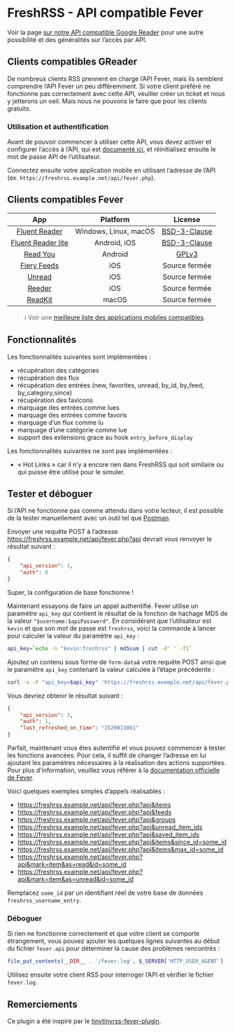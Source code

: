 # FreshRSS - API compatible Fever

Voir la page [sur notre API compatible Google Reader](06_Mobile_access.md)
pour une autre possibilité et des généralités sur l’accès par API.

## Clients compatibles GReader

De nombreux clients RSS prennent en charge l’API Fever, mais ils semblent
comprendre l’API Fever un peu différemment. Si votre client préféré ne
fonctionne pas correctement avec cette API, veuiller créer un ticket et nous
y jetterons un oeil. Mais nous ne pouvons le faire que pour les clients
gratuits.

### Utilisation et authentification

Avant de pouvoir commencer à utiliser cette API, vous devez activer et
configurer l’accès à l’API, qui est [documenté
ici](06_Mobile_access.md), et
réinitialisez ensuite le mot de passe API de l’utilisateur.

Connectez ensuite votre application mobile en utilisant l’adresse de l’API
(ex. `https://freshrss.example.net/api/fever.php`).

## Clients compatibles Fever

| App                                                                                | Platform            | License                                            |
|:----------------------------------------------------------------------------------:|:-------------------:|:--------------------------------------------------------:|
|[Fluent Reader](https://hyliu.me/fluent-reader/)                                    |Windows, Linux, macOS|[BSD-3-Clause](https://github.com/yang991178/fluent-reader/blob/master/LICENSE)|
|[Fluent Reader lite](https://hyliu.me/fluent-reader-lite/)                          |Android, iOS         |[BSD-3-Clause](https://github.com/yang991178/fluent-reader-lite)|
|[Read You](https://github.com/Ashinch/ReadYou/)                                     |Android              |[GPLv3](https://github.com/Ashinch/ReadYou/blob/main/LICENSE)|
|[Fiery Feeds](https://apps.apple.com/app/fiery-feeds-rss-reader/id1158763303)       |iOS                  |Source fermée                                             |
|[Unread](https://apps.apple.com/app/unread-rss-reader/id1252376153)                 |iOS                  |Source fermée                                             |
|[Reeder](https://www.reederapp.com/)                                                |iOS                  |Source fermée                                              |
|[ReadKit](https://apps.apple.com/app/readkit/id588726889)                           |macOS                |Source fermée                                              |

> ℹ️ Voir une [meilleure liste des applications mobiles compatibles](https://github.com/FreshRSS/FreshRSS/blob/edge/README.fr.md#apis-et-applications-natives).

## Fonctionnalités

Les fonctionnalités suivantes sont implémentées :

* récupération des catégories
* récupération des flux
* récupération des entrées (new, favorites, unread, by_id, by_feed, by_category,since)
* récupération des favicons
* marquage des entrées comme lues
* marquage des entrées comme favoris
* marquage d’un flux comme lu
* marquage d’une catégorie comme lue
* support des extensions grace au hook `entry_before_display`

Les fonctionnalités suivantes ne sont pas implémentées :

* « Hot Links » car il n’y a encore rien dans FreshRSS qui soit similaire ou
	qui puisse être utilisé pour le simuler.

## Tester et déboguer

Si l’API ne fonctionne pas comme attendu dans votre lecteur, il est possible
de la tester manuellement avec un outil tel que
[Postman](https://www.getpostman.com/).

Envoyer une requête POST à l’adresse
<https://freshrss.example.net/api/fever.php?api> devrait vous renvoyer le
résultat suivant :
```json
{
	"api_version": 3,
	"auth": 0
}
```
Super, la configuration de base fonctionne !

Maintenant essayons de faire un appel authentifié. Fever utilise un
paramètre `api_key` qui contient le résultat de la fonction de hachage MD5
de la valeur `"$username:$apiPassword"`. En considérant que l’utilisateur
est `kevin` et que son mot de passe est `freshrss`, voici la commande à
lancer pour calculer la valeur du paramètre `api_key` :

```sh
api_key=`echo -n "kevin:freshrss" | md5sum | cut -d' ' -f1`
```

Ajoutez un contenu sous forme de `form-data`à votre requête POST ainsi que
le paramètre `api_key` contenant la valeur calculée à l’étape précédente :

```sh
curl -s -F "api_key=$api_key" 'https://freshrss.exemple.net/api/fever.php?api'
```

Vous devriez obtenir le résultat suivant :
```json
{
	"api_version": 3,
	"auth": 1,
	"last_refreshed_on_time": "1520013061"
}
```
Parfait, maintenant vous êtes autentifié et vous pouvez commencer à tester
les fonctions avancées. Pour cela, il suffit de changer l’adresse en lui
ajoutant les paramètres nécessaires à la réalisation des actions
supportées. Pour plus d’information, veuillez vous référer à la
[documentation officielle de Fever](https://feedafever.com/api).

Voici quelques exemples simples d’appels réalisables :

* <https://freshrss.example.net/api/fever.php?api&items>
* <https://freshrss.example.net/api/fever.php?api&feeds>
* <https://freshrss.example.net/api/fever.php?api&groups>
* <https://freshrss.example.net/api/fever.php?api&unread_item_ids>
* <https://freshrss.example.net/api/fever.php?api&saved_item_ids>
* <https://freshrss.example.net/api/fever.php?api&items&since_id=some_id>
* <https://freshrss.example.net/api/fever.php?api&items&max_id=some_id>
* <https://freshrss.example.net/api/fever.php?api&mark=item&as=read&id=some_id>
* <https://freshrss.example.net/api/fever.php?api&mark=item&as=unread&id=some_id>

Remplacez `some_id` par un identifiant réel de votre base de données
`freshrss_username_entry`.

### Déboguer

Si rien ne fonctionne correctement et que votre client se comporte
étrangement, vous pouvez ajouter les quelques lignes suivantes au début du
fichier `fever.api` pour déterminer la cause des problèmes rencontrés :

```php
file_put_contents(__DIR__ . '/fever.log', $_SERVER['HTTP_USER_AGENT'] . ': ' . json_encode($_REQUEST) . PHP_EOL, FILE_APPEND);
```

Utilisez ensuite votre client RSS pour interroger l’API et vérifier le
fichier `fever.log`.

## Remerciements

Ce plugin a été inspiré par le
[tinytinyrss-fever-plugin](https://github.com/dasmurphy/tinytinyrss-fever-plugin).
